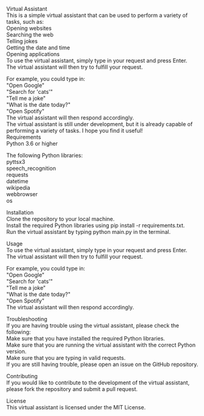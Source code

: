 Virtual Assistant <br>
This is a simple virtual assistant that can be used to perform a variety of tasks, such as: <br>
Opening websites<br>
Searching the web<br>
Telling jokes<br>
Getting the date and time<br>
Opening applications<br>
To use the virtual assistant, simply type in your request and press Enter. The virtual assistant will then try to fulfill your request.<br>

For example, you could type in:<br>
"Open Google"<br>
"Search for 'cats'"<br>
"Tell me a joke"<br>
"What is the date today?"<br>
"Open Spotify"<br>
The virtual assistant will then respond accordingly.<br>
The virtual assistant is still under development, but it is already capable of performing a variety of tasks. I hope you find it useful!<br>
Requirements<br>
Python 3.6 or higher<br>

The following Python libraries:<br>
pyttsx3<br>
speech_recognition<br>
requests<br>
datetime<br>
wikipedia<br>
webbrowser<br>
os<br>

Installation<br>
Clone the repository to your local machine.<br>
Install the required Python libraries using pip install -r requirements.txt.<br>
Run the virtual assistant by typing python main.py in the terminal.<br>

Usage<br>
To use the virtual assistant, simply type in your request and press Enter. The virtual assistant will then try to fulfill your request.

For example, you could type in:<br>
"Open Google"<br>
"Search for 'cats'"<br>
"Tell me a joke"<br>
"What is the date today?"<br>
"Open Spotify"<br>
The virtual assistant will then respond accordingly.

Troubleshooting<br>
If you are having trouble using the virtual assistant, please check the following:<br>
Make sure that you have installed the required Python libraries.<br>
Make sure that you are running the virtual assistant with the correct Python version.<br>
Make sure that you are typing in valid requests.<br>
If you are still having trouble, please open an issue on the GitHub repository.

Contributing<br>
If you would like to contribute to the development of the virtual assistant, please fork the repository and submit a pull request.

License<br>
This virtual assistant is licensed under the MIT License.